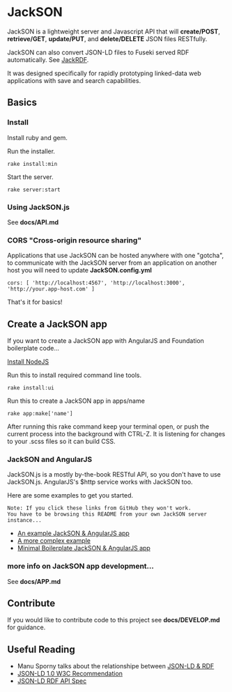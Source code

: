 # JackSON
JackSON is a lightweight server and Javascript API that will **create/POST**, **retrieve/GET**, **update/PUT**, and **delete/DELETE** JSON files RESTfully.

JackSON can also convert JSON-LD files to Fuseki served RDF automatically.
See [JackRDF](http://github.com/caesarfeta/jackrdf).

It was designed specifically for rapidly prototyping linked-data web applications with save and search capabilities.

## Basics
### Install
Install ruby and gem.

Run the installer.

	rake install:min

Start the server.

	rake server:start

### Using  JackSON.js
See **docs/API.md**

### CORS "Cross-origin resource sharing"
Applications that use JackSON can be hosted anywhere with one "gotcha", to communicate with the JackSON server from an application on another host you will need to update **JackSON.config.yml**

	cors: [ 'http://localhost:4567', 'http://localhost:3000', 'http://your.app-host.com' ]

That's it for basics!



## Create a JackSON app
If you want to create a JackSON app with AngularJS and Foundation boilerplate code...

[Install NodeJS](http://nodejs.org/)

Run this to install required command line tools.

	rake install:ui

Run this to create a JackSON app in apps/name

	rake app:make['name']

After running this rake command keep your terminal open, or push the current process into the background with CTRL-Z.  It is listening for changes to your .scss files so it can build CSS.

### JackSON and AngularJS
JackSON.js is a mostly by-the-book RESTful API, so you don't have to use JackSON.js.
AngularJS's $http service works with JackSON too.

Here are some examples to get you started.

	Note: If you click these links from GitHub they won't work.
	You have to be browsing this README from your own JackSON server instance...

* [An example JackSON &amp; AngularJS app](examples/angular/index.html)
* [A more complex example](examples/thesaurus/index.html)
* [Minimal Boilerplate JackSON &amp; AngularJS app](apps/boilerplate/index.html)

### more info on JackSON app development...
See **docs/APP.md**

## Contribute
If you would like to contribute code to this project see **docs/DEVELOP.md** for guidance.



## Useful Reading
* Manu Sporny talks about the relationshipe between [JSON-LD &amp; RDF](http://manu.sporny.org/2014/json-ld-origins-2/)
* [JSON-LD 1.0 W3C Recommendation](http://www.w3.org/TR/json-ld/)
* [JSON-LD RDF API Spec](http://json-ld.org/spec/latest/json-ld-rdf/)